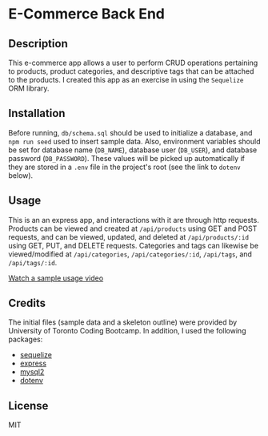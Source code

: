 # E-Commerce Back End

## Description
This e-commerce app allows a user to perform CRUD operations pertaining to products, product categories,
and descriptive tags that can be attached to the products.  I created this app as an exercise in using
the `Sequelize` ORM library.

## Installation
Before running, `db/schema.sql` should be used to initialize a database, and `npm run seed` used to insert
sample data.  Also, environment variables should be set for database name (`DB_NAME`), database user (`DB_USER`),
and database password (`DB_PASSWORD`).  These values will be picked up automatically if they are stored in
a `.env` file in the project's root (see the link to `dotenv` below).

## Usage
This is an an express app, and interactions with it are through http requests.  Products can be viewed and 
created at `/api/products` using GET and POST requests, and can be viewed, updated, and deleted at
`/api/products/:id` using GET, PUT, and DELETE requests.  Categories and tags can likewise be viewed/modified
at `/api/categories`, `/api/categories/:id`, `/api/tags`, and `/api/tags/:id`.

[Watch a sample usage video](https://drive.google.com/file/d/102Pfmk53waXZr1atkuyTbnEw2m5FTQ5P/view)

## Credits
The initial files (sample data and a skeleton outline) were provided by University of Toronto Coding Bootcamp.
In addition, I used the following packages:
* [sequelize](https://www.npmjs.com/package/sequelize)
* [express](https://www.npmjs.com/package/express)
* [mysql2](https://www.npmjs.com/package/mysql2)
* [dotenv](https://www.npmjs.com/package/dotenv)

## License
MIT